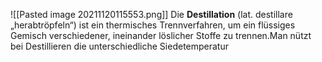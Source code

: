 ![[Pasted image 20211120115553.png]]
Die **Destillation** (lat. destillare „herabtröpfeln“) ist ein thermisches Trennverfahren, um ein flüssiges Gemisch verschiedener, ineinander löslicher Stoffe zu trennen.Man nützt bei Destillieren die unterschiedliche Siedetemperatur